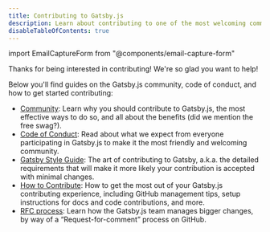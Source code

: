 ```yaml
---
title: Contributing to Gatsby.js
description: Learn about contributing to one of the most welcoming communities helping develop the future of the web
disableTableOfContents: true
---
```


import EmailCaptureForm from "@components/email-capture-form"

Thanks for being interested in contributing! We're so glad you want to help!

Below you'll find guides on the Gatsby.js community, code of conduct, and how to get started contributing:

- [Community](/contributing/community/): Learn why you should contribute to Gatsby.js, the most effective ways to do so, and all about the benefits (did we mention the free swag?).
- [Code of Conduct](/contributing/code-of-conduct/): Read about what we expect from everyone participating in Gatsby.js to make it the most friendly and welcoming community.
- [Gatsby Style Guide](/contributing/gatsby-style-guide/): The art of contributing to Gatsby, a.k.a. the detailed requirements that will make it more likely your contribution is accepted with minimal changes.
- [How to Contribute](/contributing/how-to-contribute/): How to get the most out of your Gatsby.js contributing experience, including GitHub management tips, setup instructions for docs and code contributions, and more.
- [RFC process](/contributing/rfc-process): Learn how the Gatsby.js team manages bigger changes, by way of a “Request-for-comment” process on GitHub.

<EmailCaptureForm signupMessage="Want to keep up with the latest tips &amp; tricks? Subscribe to our newsletter!" />
